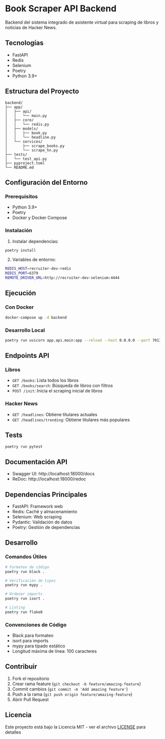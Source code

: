 # Book Scraper API Backend

Backend del sistema integrado de asistente virtual para scraping de libros y noticias de Hacker News.

## Tecnologías

- FastAPI
- Redis
- Selenium
- Poetry
- Python 3.9+

## Estructura del Proyecto

```
backend/
├── app/
│   ├── api/
│   │   └── main.py
│   ├── core/
│   │   └── redis.py
│   ├── models/
│   │   ├── book.py
│   │   └── headline.py
│   └── services/
│       ├── scrape_books.py
│       └── scrape_hn.py
├── tests/
│   └── test_api.py
├── pyproject.toml
└── README.md
```

## Configuración del Entorno

### Prerequisitos

- Python 3.9+
- Poetry
- Docker y Docker Compose

### Instalación

1. Instalar dependencias:
```bash
poetry install
```

2. Variables de entorno:
```bash
REDIS_HOST=recruiter-dev-redis
REDIS_PORT=6379
REMOTE_DRIVER_URL=http://recruiter-dev-selenium:4444
```

## Ejecución

### Con Docker

```bash
docker-compose up -d backend
```

### Desarrollo Local

```bash
poetry run uvicorn app.api.main:app --reload --host 0.0.0.0 --port 7013
```

## Endpoints API

### Libros
- `GET /books`: Lista todos los libros
- `GET /books/search`: Búsqueda de libros con filtros
- `POST /init`: Inicia el scraping inicial de libros

### Hacker News
- `GET /headlines`: Obtiene titulares actuales
- `GET /headlines/trending`: Obtiene titulares más populares

## Tests

```bash
poetry run pytest
```

## Documentación API

- Swagger UI: http://localhost:18000/docs
- ReDoc: http://localhost:18000/redoc

## Dependencias Principales

- FastAPI: Framework web
- Redis: Caché y almacenamiento
- Selenium: Web scraping
- Pydantic: Validación de datos
- Poetry: Gestión de dependencias

## Desarrollo

### Comandos Útiles

```bash
# Formateo de código
poetry run black .

# Verificación de tipos
poetry run mypy .

# Ordenar imports
poetry run isort .

# Linting
poetry run flake8
```

### Convenciones de Código

- Black para formateo
- isort para imports
- mypy para tipado estático
- Longitud máxima de línea: 100 caracteres

## Contribuir

1. Fork el repositorio
2. Crear rama feature (`git checkout -b feature/amazing-feature`)
3. Commit cambios (`git commit -m 'Add amazing feature'`)
4. Push a la rama (`git push origin feature/amazing-feature`)
5. Abrir Pull Request

## Licencia

Este proyecto está bajo la Licencia MIT - ver el archivo [LICENSE](LICENSE) para detalles